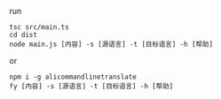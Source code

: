 run

```shell
tsc src/main.ts
cd dist
node main.js [内容] -s [源语言] -t [目标语言] -h [帮助]
```
or
```shell
npm i -g alicommandlinetranslate
fy [内容] -s [源语言] -t [目标语言] -h [帮助]
```


